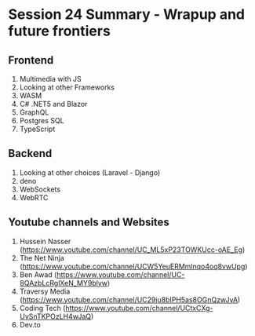 # Session 24 Summary - Wrapup and future frontiers

## Frontend

1. Multimedia with JS
2. Looking at other Frameworks
2. WASM
3. C# .NET5 and Blazor
4. GraphQL
5. Postgres SQL
6. TypeScript

## Backend

1. Looking at other choices (Laravel - Django)
2. deno
3. WebSockets
4. WebRTC

## Youtube channels and Websites

1. Hussein Nasser (https://www.youtube.com/channel/UC_ML5xP23TOWKUcc-oAE_Eg)
2. The Net Ninja (https://www.youtube.com/channel/UCW5YeuERMmlnqo4oq8vwUpg)
3. Ben Awad (https://www.youtube.com/channel/UC-8QAzbLcRglXeN_MY9blyw)
4. Traversy Media (https://www.youtube.com/channel/UC29ju8bIPH5as8OGnQzwJyA)
5. Coding Tech (https://www.youtube.com/channel/UCtxCXg-UvSnTKPOzLH4wJaQ)
6. Dev.to